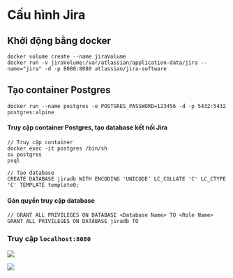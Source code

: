 # Cấu hình Jira

## Khởi động bằng docker

```
docker volume create --name jiraVolume
docker run -v jiraVolume:/var/atlassian/application-data/jira --name="jira" -d -p 8080:8080 atlassian/jira-software
```

## Tạo container Postgres 
```
docker run --name postgres -e POSTGRES_PASSWORD=123456 -d -p 5432:5432 postgres:alpine
```

#### Truy cập container Postgres, tạo database kết nối Jira

```
// Truy cập container
docker exec -it postgres /bin/sh
su postgres
psql
```

```
// Tạo database
CREATE DATABASE jiradb WITH ENCODING 'UNICODE' LC_COLLATE 'C' LC_CTYPE 'C' TEMPLATE template0;
```

####  Gán quyền truy cập database
```
// GRANT ALL PRIVILEGES ON DATABASE <Database Name> TO <Role Name>
GRANT ALL PRIVILEGES ON DATABASE jiradb TO 
```

### Truy cập `localhost:8080`
![](https://i.imgur.com/0e1lgKv.png)

![](https://i.imgur.com/wSQ3B5Q.png)
